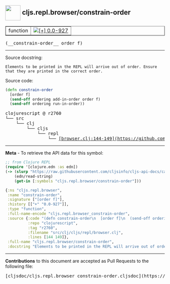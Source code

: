 ## <img width="48px" valign="middle" src="http://i.imgur.com/Hi20huC.png"> cljs.repl.browser/constrain-order

 <table border="1">
<tr>

<td>function</td>
<td><a href="https://github.com/cljsinfo/cljs-api-docs/tree/0.0-927"><img valign="middle" alt="[+] 0.0-927" src="https://img.shields.io/badge/+-0.0--927-lightgrey.svg"></a> </td>
</tr>
</table>

 <samp>
(__constrain-order__ order f)<br>
</samp>

---




Source docstring:

```
Elements to be printed in the REPL will arrive out of order. Ensure
that they are printed in the correct order.
```

Source code:

```clj
(defn constrain-order
  [order f]
  (send-off ordering add-in-order order f)
  (send-off ordering run-in-order))
```

 <pre>
clojurescript @ r2760
└── src
    └── clj
        └── cljs
            └── repl
                └── <ins>[browser.clj:144-149](https://github.com/clojure/clojurescript/blob/r2760/src/clj/cljs/repl/browser.clj#L144-L149)</ins>
</pre>


---

__Meta__ - To retrieve the API data for this symbol:

```clj
;; from Clojure REPL
(require '[clojure.edn :as edn])
(-> (slurp "https://raw.githubusercontent.com/cljsinfo/cljs-api-docs/catalog/cljs-api.edn")
    (edn/read-string)
    (get-in [:symbols "cljs.repl.browser/constrain-order"]))
```

```clj
{:ns "cljs.repl.browser",
 :name "constrain-order",
 :signature ["[order f]"],
 :history [["+" "0.0-927"]],
 :type "function",
 :full-name-encode "cljs.repl.browser_constrain-order",
 :source {:code "(defn constrain-order\n  [order f]\n  (send-off ordering add-in-order order f)\n  (send-off ordering run-in-order))",
          :repo "clojurescript",
          :tag "r2760",
          :filename "src/clj/cljs/repl/browser.clj",
          :lines [144 149]},
 :full-name "cljs.repl.browser/constrain-order",
 :docstring "Elements to be printed in the REPL will arrive out of order. Ensure\nthat they are printed in the correct order."}

```

---

__Contributions__ to this document are accepted as Pull Requests to the following file:

 <pre>
[cljsdoc/cljs.repl.browser_constrain-order.cljsdoc](https://github.com/cljsinfo/cljs-api-docs/blob/master/cljsdoc/cljs.repl.browser_constrain-order.cljsdoc)
</pre>

